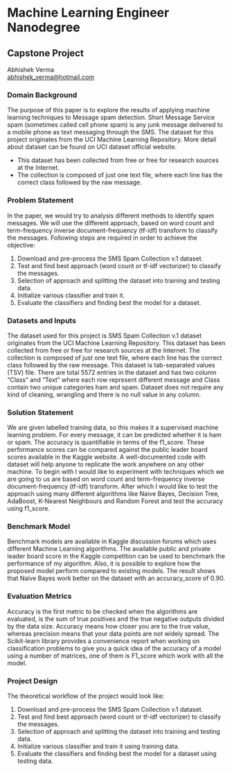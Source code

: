 # Machine Learning Engineer Nanodegree
## Capstone Project
Abhishek Verma  
abhishek_verma@hotmail.com

### Domain Background

The purpose of this paper is to explore the results of applying machine learning techniques to Message spam detection. Short Message Service spam (sometimes called cell phone spam) is any junk message delivered to a mobile phone as text messaging through the SMS. The dataset for this project originates from the UCI Machine Learning Repository. More detail about dataset can be found on UCI dataset official website.
* This dataset has been collected from free or free for research sources at the Internet.
* The collection is composed of just one text file, where each line has the correct class followed by the raw message.

### Problem Statement

In the paper, we would try to analysis different methods to identify spam messages. We will use the different approach, based on word count and term-frequency inverse document-frequency (tf-idf) transform to classify the messages. Following steps are required in order to achieve the objective:
1. Download and pre-process the SMS Spam Collection v.1 dataset.
2. Test and find best approach (word count or tf-idf vectorizer) to classify the messages.
3. Selection of approach and splitting the dataset into training and testing data.
4. Initialize various classifier and train it.
5. Evaluate the classifiers and finding best the model for a dataset.

### Datasets and Inputs

The dataset used for this project is SMS Spam Collection v.1 dataset originates from the UCI Machine Learning Repository. This dataset has been collected from free or free for research sources at the Internet. The collection is composed of just one text file, where each line has the correct class followed by the raw message. This dataset is tab-separated values (TSV) file. There are total 5572 entries in the dataset and has two column “Class” and “Text” where each row represent different message and Class contain two unique categories ham and spam. Dataset does not require any kind of cleaning, wrangling and there is no null value in any column.

### Solution Statement

We are given labelled training data, so this makes it a supervised machine learning problem. For every message, it can be predicted whether it is ham or spam. The accuracy is quantifiable in terms of the f1_score. These performance scores can be compared against the public leader board scores available in the Kaggle website. A well-documented code with dataset will help anyone to replicate the work anywhere on any other machine. To begin with I would like to experiment with techniques which we are going to us are based on word count and term-frequency inverse document-frequency (tf-idf) transform. After which I would like to test the approach using many different algorithms like Naive Bayes, Decision Tree, AdaBoost, K-Nearest Neighbours and Random Forest and test the accuracy using f1_score.

### Benchmark Model

Benchmark models are available in Kaggle discussion forums which uses different Machine Learning algorithms. The available public and private leader board score in the Kaggle competition can be used to benchmark the performance of my algorithm. Also, it is possible to explore how the proposed model perform compared to existing models. The result shows that Naïve Bayes work better on the dataset with an accuracy_score of 0.90.

### Evaluation Metrics

Accuracy is the first metric to be checked when the algorithms are evaluated, is the sum of true positives and the true negative outputs divided by the data size. Accuracy means how closer you are to the true value, whereas precision means that your data points are not widely spread. The Scikit-learn library provides a convenience report when working on classification problems to give you a quick idea of the accuracy of a model using a number of matrices, one of them is F1_score which work with all the model.

### Project Design

The theoretical workflow of the project would look like:
1. Download and pre-process the SMS Spam Collection v.1 dataset.
2. Test and find best approach (word count or tf-idf vectorizer) to classify the messages.
3. Selection of approach and splitting the dataset into training and testing data.
4. Initialize various classifier and train it using training data.
5. Evaluate the classifiers and finding best the model for a dataset using testing data.
